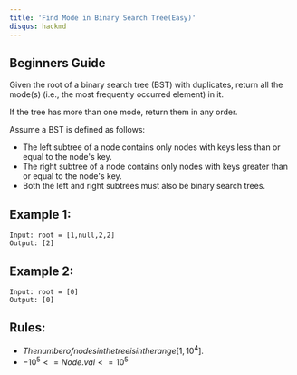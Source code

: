 ```yaml
---
title: 'Find Mode in Binary Search Tree(Easy)'
disqus: hackmd
---
```


## Beginners Guide

Given the root of a binary search tree (BST) with duplicates, return all the mode(s) (i.e., the most frequently occurred element) in it.

If the tree has more than one mode, return them in any order.

Assume a BST is defined as follows:

* The left subtree of a node contains only nodes with keys less than or equal to the node's key.
* The right subtree of a node contains only nodes with keys greater than or equal to the node's key.
* Both the left and right subtrees must also be binary search trees.


Example 1:
---
```go=
Input: root = [1,null,2,2]
Output: [2]
```

Example 2:
---
```go=
Input: root = [0]
Output: [0]
```

Rules:
---
* $The number of nodes in the tree is in the range [1, 10^4].$
* $-10^5 <= Node.val <= 10^5$